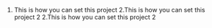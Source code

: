 1. This is how you can set this project
2.This is how you can set this project 2
2.This is how you can set this project 2

